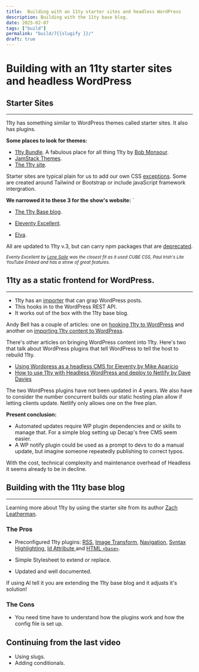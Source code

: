 ```yaml
---
title:  Building with an 11ty starter sites and headless WordPress
description: Building with the 11ty base blog.
date: 2025-02-07
tags: ["build"]
permalink: "build/7{{slugify }}/"
draft: true
---
```

# Building with an 11ty starter sites and headless WordPress



## Starter Sites
----------------------------------------
11ty has something similar to WordPress themes called starter sites. It also has plugins.

**Some places to look for themes:**

*   [11ty Bundle](https://11tybundle.dev/starters/). A fabulous place for all thing 11ty by [Bob Monsour](https://bobmonsour.com/).
*   [JamStack Themes](https://jamstackthemes.dev/#ssg=eleventy).
*   [The 11ty site](https://www.11ty.dev/docs/starter/).

Starter sites are typical plain for us to add our own CSS [exceptions](https://github.com/CloudCannon/campus-spark-bookshop-template). Some are created around Tailwind or Bootstrap or include javaScript framework intergration.

**We narrowed it to these 3 for the show's website:**
`
*   [The 11ty Base blog](https://github.com/11ty/eleventy-base-blog).
    
*   [Eleventy Excellent](https://github.com/madrilene/eleventy-excellent).
    
*   [Elva](https://github.com/scottsweb/elva).
    

All are updated to 11ty v.3, but can carry npm packages that are [deprecated](https://www.npmjs.com/package/inflight).

<small>*Eventy Excellent by [Lene Saile](https://www.lenesaile.com/en/) was the closest fit as it used CUBE CSS, Paul Irish's Lite YouTube Embed and has a strew of great features.*</small>


## 11ty as a static frontend for WordPress.
----------------------------------------

*   11ty has an [importer](https://www.11ty.dev/docs/migrate/wordpress/#use-@11ty/import) that can grap WordPress posts.
*   This hooks in to the WordPress REST API.
*   It works out of the box with the 11ty base blog.

Andy Bell has a couple of articles: one on [hooking 11ty to WordPress](https://bell.bz/i-hooked-up-eleventy-to-wordpress-api/) and another on [importing 11ty content to WordPress](https://bell.bz/importing-eleventy-content-into-wordpress/).

There's other articles on bringing WordPress content into 11ty. Here's two that talk about WordPress plugins that tell WordPress to tell the host to rebuild 11ty.

*   [Using Wordpress as a headless CMS for Eleventy by Mike Aparicio](https://www.mikeaparicio.com/posts/2023-11-07-using-wordpress-as-a-headless-cms-for-eleventy/)
*   [How to use 11ty with Headless WordPress and deploy to Netlify by Dave Davies](https://davedavies.dev/post/how-to-use-11ty-with-headless-wordpress/)

The two WordPress plugins have not been updated in 4 years. We also have to consider the number concurrent builds our static hosting plan allow if letting clients update. Netlify only allows one on the free plan.

**Present conclusion:**

- Automated updates require WP plugin dependencies and or skills to manage that. For a simple blog setting up Decap's free CMS seem easier.
- A WP notify plugin could be used as a prompt to devs to do a manual update, but imagine someone repeatedly publishing to correct typos.

With the cost, technical complexity and maintenance overhead of Headless it seems already to be in decline. 



## Building with the 11ty base blog
----------------------------------------
Learning more about 11ty by using the starter site from its author [Zach Leatherman](https://www.zachleat.com/).

### The Pros

- Preconfigured 11ty plugins: [RSS](https://www.11ty.dev/docs/plugins/rss/), [Image Transform](https://www.11ty.dev/docs/plugins/image/), [Navigation](https://www.11ty.dev/docs/plugins/navigation/),  [Syntax Highlighting](https://www.11ty.dev/docs/plugins/syntaxhighlight/), [Id Attribute ](https://www.11ty.dev/docs/plugins/id-attribute/) and [HTML `<base>`](https://www.11ty.dev/docs/plugins/html-base/).

- Simple Stylesheet to extend or replace.
- Updated and well documented.

If using AI tell it you are extending the 11ty base blog and it adjusts it's solution! 

### The Cons

- You need time have to understand how the plugins work and how the config file is set up.

## Continuing from the last video

- Using slugs.
- Adding conditionals.